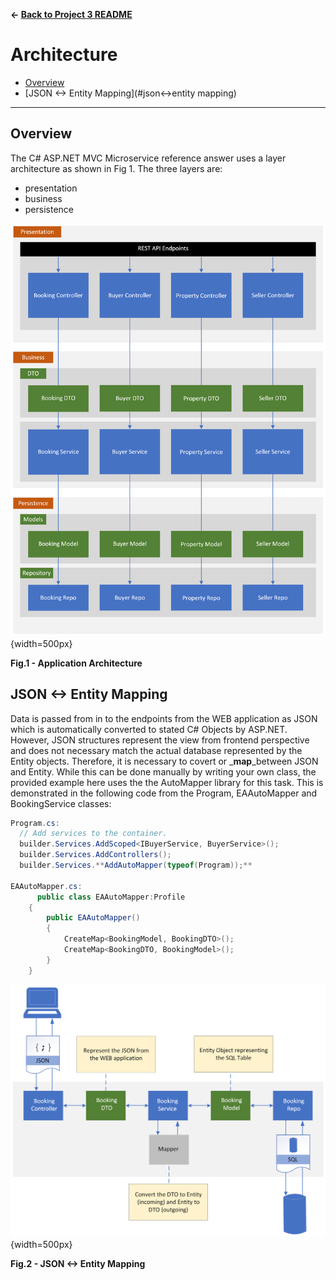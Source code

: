 **&larr; [Back to Project 3 README](../README.md)**
# Architecture

<!-- TOC -->
  * [Overview](#overview)
  * [JSON <-> Entity Mapping](#json<->entity mapping)
<!-- TOC -->
---
## Overview

The C# ASP.NET MVC Microservice reference answer uses a layer architecture as shown in Fig 1.  The three layers are:
- presentation
- business
- persistence

![](./images/ASP.NET_MVC_Layers.png){width=500px}
<figcaption><b>Fig.1 - Application Architecture </b></figcaption>

## JSON <-> Entity Mapping
Data is passed from in to the endpoints from the WEB application as JSON which is automatically converted to stated C# Objects by ASP.NET.  However, JSON structures represent the view from frontend perspective and does not necessary match the actual database represented by the Entity objects.  Therefore, it is necessary to covert or _**map**_between JSON and Entity.  While this can be done manually by writing your own class, the provided example here uses the the AutoMapper library for this task.  This is demonstrated in the following code from the Program, EAAutoMapper and BookingService classes:

```C#
Program.cs:
  // Add services to the container.
  builder.Services.AddScoped<IBuyerService, BuyerService>();
  builder.Services.AddControllers();
  builder.Services.**AddAutoMapper(typeof(Program));**

EAAutoMapper.cs:
      public class EAAutoMapper:Profile
    {
        public EAAutoMapper()
        {
            CreateMap<BookingModel, BookingDTO>();
            CreateMap<BookingDTO, BookingModel>();
        }
    }
```
![](./images/Mapping.png){width=500px}
<figcaption><b>Fig.2 - JSON <-> Entity Mapping </b></figcaption>

